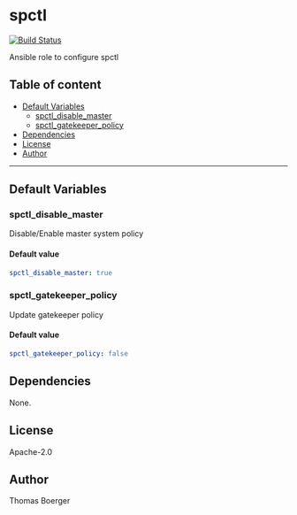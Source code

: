 # spctl

[![Build Status](https://cloud.drone.io/api/badges/machippie/spctl/status.svg)](https://cloud.drone.io/machippie/spctl)

Ansible role to configure spctl

## Table of content

* [Default Variables](#default-variables)
  * [spctl_disable_master](#spctl_disable_master)
  * [spctl_gatekeeper_policy](#spctl_gatekeeper_policy)
* [Dependencies](#dependencies)
* [License](#license)
* [Author](#author)

---

## Default Variables

### spctl_disable_master

Disable/Enable master system policy

#### Default value

```YAML
spctl_disable_master: true
```

### spctl_gatekeeper_policy

Update gatekeeper policy

#### Default value

```YAML
spctl_gatekeeper_policy: false
```

## Dependencies

None.

## License

Apache-2.0

## Author

Thomas Boerger
